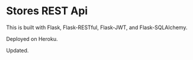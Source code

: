 # Stores REST Api

This is built with Flask, Flask-RESTful, Flask-JWT, and Flask-SQLAlchemy.

Deployed on Heroku.

Updated.
